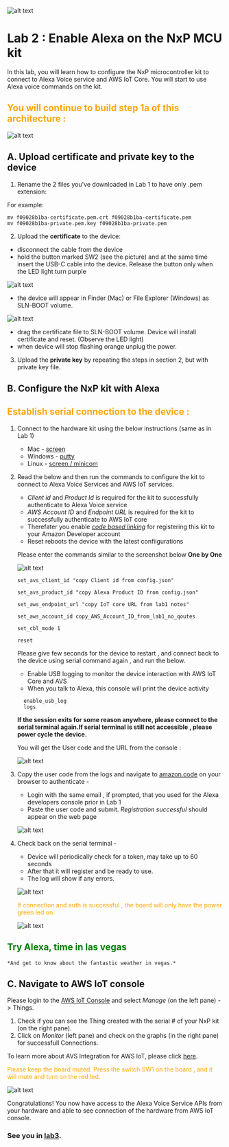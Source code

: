 ![alt text](../images/aws_logo.png)

# Lab 2 : Enable Alexa on the NxP MCU kit

In this lab, you will learn how to configure the NxP microcontroller kit to connect to Alexa Voice service and AWS IoT Core. You will start to use Alexa voice commands on the kit. 

## <span style="color:orange"> You will continue to build step 1a of this architecture :</span>
![alt text](../images/arch-1a.png)

## A. Upload certificate and private key to the device

1. Rename the 2 files you've downloaded in Lab 1 to have only .pem extension:

For example:
```
mv f09028b1ba-certificate.pem.crt f09028b1ba-certificate.pem
mv f09028b1ba-private.pem.key f09028b1ba-private.pem
```

2. Upload the **certificate** to the device:
-  disconnect the cable from the device
-  hold the button marked SW2 (see the picture) and at the same time insert the USB-C cable into the device. Release the button only when the LED light turn purple

![alt text](../images/bootloader.png)

-  the device will appear in Finder (Mac) or File Explorer (Windows) as SLN-BOOT volume.

![alt text](../images/volume.png)

-  drag the certificate file to SLN-BOOT volume. Device will install certificate and reset. (Observe the LED light)
-  when device will stop flashing orange unplug the power.

3. Upload the **private key** by repeating the steps in section 2, but with private key file.

## B.  Configure the NxP kit with Alexa

## <span style="color:orange"> Establish serial connection to the device : </span>

1. Connect to the hardware kit using the below instructions (same as in Lab 1)
    -   Mac -  [screen](./serial.md)
    -   Windows - [putty](./serial.md)
    -   Linux -  [screen / minicom](./serial.md)


2. Read the below and then run the commands to configure the kit to connect to Alexa Voice Services and AWS IoT services. 
    
    - *Client id* and *Product Id* is required for the kit to successfully authenticate to Alexa Voice service 
    - *AWS Account ID* and *Endpoint URL* is required for the kit to successfully authenticate to AWS IoT core
    - Therefater you enable [*code based linking*](https://developer.amazon.com/docs/alexa-voice-service/code-based-linking-other-platforms.html) for registering this kit to your Amazon Developer account 
    - Reset reboots the device with the latest confiigurations 

    Please enter the commands similar to the screenshot below **One by One**

    ![alt text](../images/serial.png) 

    ```
    set_avs_client_id "copy Client id from config.json"

    set_avs_product_id "copy Alexa Product ID from config.json"

    set_aws_endpoint_url "copy IoT core URL from lab1 notes"

    set_aws_account_id copy_AWS_Account_ID_from_lab1_no_qoutes

    set_cbl_mode 1

    reset
    ```

    Please give few seconds for the device to restart , and connect back to the device using serial command again , and run the below. 

    - Enable USB logging to monitor the device interaction with AWS IoT Core and AVS
    - When you talk to Alexa, this console will print the device activity 
    
    ```
      enable_usb_log
      logs
    ```

    **If the session exits for some reason anywhere, please connect to the serial terminal again.If serial terminal is still not accessible , please power cycle the device.**

    You will get the User code and the URL from the console : 

    ![alt text](../images/reg1.png) 

3.  Copy the user code from the logs and navigate to [amazon.code](https://amazon.com/us/code) on your browser to authenticate - 

    - Login with the same email , if prompted, that you used for the Alexa developers console prior in Lab 1
    - Paste the user code and submit. *Registration successful* should appear on the web page 

    ![alt text](../images/lwa.png) 

4. Check back on the serial terminal - 
    - Device will periodically check for a token, may take up to 60 seconds
    - After that it will register and be ready to use.
    - The log will show if any errors. 

    ![alt text](../images/reg2.png) 



    <span style="color:orange"> If connection and auth is successful , the board will only have the power green led on.
    
    ![alt text](../images/board2.png) 

## <span style="color:green"> Try Alexa, time in las vegas </span>

    *And get to know about the fantastic weather in vegas.*

## C.  Navigate to AWS IoT console 

Please login to the [AWS IoT Console](https://console.aws.amazon.com/iot/) and select *Manage* (on the left pane) -> Things. 

1. Check if you can see the Thing created with the serial # of your NxP kit (on the right pane). 
2. Click on *Monitor* (left pane) and check on the graphs (in the right pane) for successfull Connections.  

To learn more about AVS Integration for AWS IoT, please click [here](https://developer.amazon.com/docs/alexa-voice-service/avs-for-aws-iot-overview.html).

<span style="color:orange">Please keep the board muted. Press the switch SW1 on the board , and it will mute and turn on the red led. 
</span>

![alt text](../images/board1.png) 

Congratulations! You now have access to the Alexa Voice Service APIs from your hardware and able to see connection of the hardware from AWS IoT console. 

### See you in [lab3](./lab3.md). 











